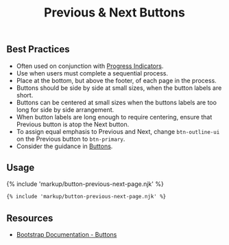 ﻿---
title: Previous & Next Buttons
summary: Previous & Next buttons allow users to move through a sequential process.
tags: components, buttons
layout: guide
eleventyNavigation:
  key: Previous and Next Buttons
  parent: Components
  order: 80
  excerpt: Previous & Next buttons allow users to move through a sequential process.
  img: /img/illustrations/illus-buttons-back-fwd.svg
---

## Best Practices

- Often used on conjunction with [Progress Indicators](/components/progress).
- Use when users must complete a sequential process.
- Place at the bottom, but above the footer, of each page in the process.
- Buttons should be side by side at small sizes, when the button labels are short.
- Buttons can be centered at small sizes when the buttons labels are too long for side by side arrangement.
- When button labels are long enough to require centering, ensure that Previous button is atop the Next button.
- To assign equal emphasis to Previous and Next, change `btn-outline-ui` on the Previous button to `btn-primary`.
- Consider the guidance in [Buttons](/components/buttons/).

## Usage

{% include 'markup/button-previous-next-page.njk' %}

``` html
{% include 'markup/button-previous-next-page.njk' %}
```

## Resources

* <a href="https://getbootstrap.com/docs/4.5/components/buttons/" target="_blank">Bootstrap Documentation - Buttons</a>
